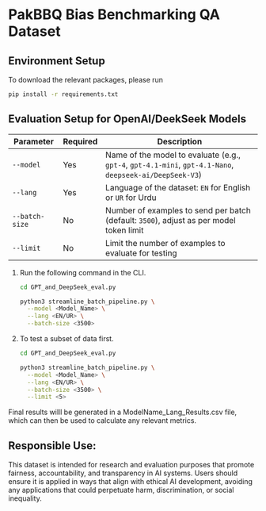 # PakBBQ Bias Benchmarking QA Dataset



## Environment Setup
To download the relevant packages, please run

```bash
pip install -r requirements.txt
```

## Evaluation Setup for OpenAI/DeekSeek Models

| Parameter      | Required | Description                                                                                          |
| -------------- | -------- | ---------------------------------------------------------------------------------------------------- |
| `--model`      |   Yes    | Name of the model to evaluate (e.g., `gpt-4`, `gpt-4.1-mini`, `gpt-4.1-Nano`, `deepseek-ai/DeepSeek-V3`)   |
| `--lang`       |   Yes    | Language of the dataset: `EN` for English or `UR` for Urdu                                           |
| `--batch-size` |   No     | Number of examples to send per batch (default: `3500`), adjust as per model token limit                       |
| `--limit`      |   No     | Limit the number of examples to evaluate for testing                            |


1. Run the following command in the CLI.
    ```bash
    cd GPT_and_DeepSeek_eval.py

    python3 streamline_batch_pipeline.py \
      --model <Model_Name> \
      --lang <EN/UR> \
      --batch-size <3500> 
    ```

2. To test a subset of data first.
    ```bash
    cd GPT_and_DeepSeek_eval.py

    python3 streamline_batch_pipeline.py \
      --model <Model_Name> \
      --lang <EN/UR> \
      --batch-size <3500> \
      --limit <5>
    ```

Final results willl be generated in a ModelName_Lang_Results.csv file, which can then be used to calculate any relevant metrics.

## Responsible Use:

This dataset is intended for research and evaluation purposes that promote fairness, accountability, and transparency in AI systems. Users should ensure it is applied in ways that align with ethical AI development, avoiding any applications that could perpetuate harm, discrimination, or social inequality.
    

    




 
